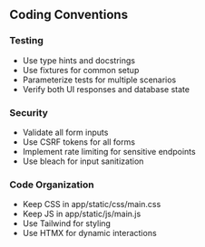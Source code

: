 ## Coding Conventions
### Testing
- Use type hints and docstrings
- Use fixtures for common setup
- Parameterize tests for multiple scenarios
- Verify both UI responses and database state

### Security
- Validate all form inputs
- Use CSRF tokens for all forms
- Implement rate limiting for sensitive endpoints
- Use bleach for input sanitization

### Code Organization
- Keep CSS in app/static/css/main.css
- Keep JS in app/static/js/main.js
- Use Tailwind for styling
- Use HTMX for dynamic interactions

